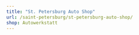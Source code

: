 ```yaml
---
title: "St. Petersburg Auto Shop"
url: /saint-petersburg/st-petersburg-auto-shop/
shop: Autowerkstatt
---
```

